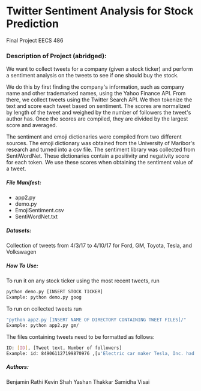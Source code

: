 # Twitter Sentiment Analysis for Stock Prediction
Final Project EECS 486

### Description of Project (abridged):
We want to collect tweets for a company (given a stock ticker) and perform a sentiment analysis on the tweets to see if one should buy the stock.
 
We do this by first finding the company's information, such as company name and other trademarked names, using the Yahoo Finance API. From there, we collect tweets using the Twitter Search API. We then tokenize the text and score each tweet based on sentiment. The scores are normalized by length of the tweet and weighed by the number of followers the tweet's author has. Once the scores are compiled, they are divided by the largest score and averaged.

The sentiment and emoji dictionaries were compiled from two different sources. The emoji dictionary was obtained from the University of Maribor's research and turned into a csv file. The sentiment library was collected from SentiWordNet. These dictionaries contain a positivity and negativity score for each token. We use these scores when obtaining the sentiment value of a tweet.

##### File Manifest:
* app2.py
* demo.py
* EmojiSentiment.csv
* SentiWordNet.txt

##### Datasets:
Collection of tweets from 4/3/17 to 4/10/17 for Ford, GM, Toyota, Tesla, and Volkswagen

##### How To Use:
To run it on any stock ticker using the most recent tweets, run 
```sh
python demo.py [INSERT STOCK TICKER]
Example: python demo.py goog
```


To run on collected tweets run 
```sh
"python app2.py [INSERT NAME OF DIRECTORY CONTAINING TWEET FILES]/"
Example: python app2.py gm/
```

The files containing tweets need to be formatted as follows:
```sh
ID: [ID], [Tweet text, Number of followers]
Example: id: 849061127199870976 ,[u'Electric car maker Tesla, Inc. had a record quarter from January to March 2017, during which it both produced and... https://t.co/Ipoftmm3lM', 41649]
```

##### Authors:
Benjamin Rathi
Kevin Shah 
Yashan Thakkar
Samidha Visai



